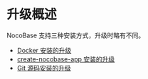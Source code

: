 # 升级概述

NocoBase 支持三种安装方式，升级时略有不同。

- [Docker 安装的升级](./upgrading/docker-compose.md)
- [create-nocobase-app 安装的升级](./upgrading/create-nocobase-app.md)
- [Git 源码安装的升级](./upgrading/git-clone.md)
